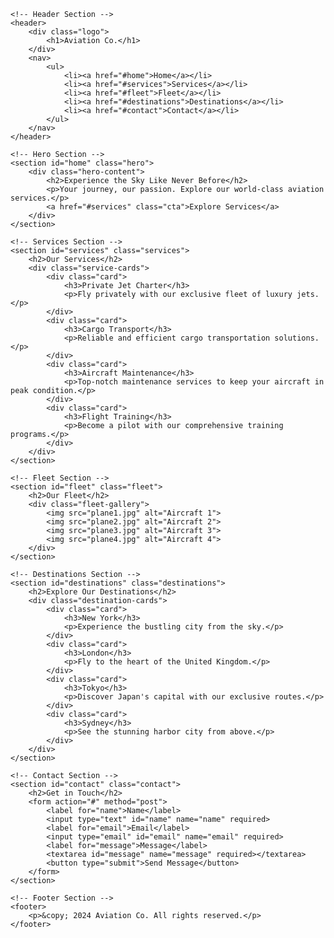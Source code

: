 <!DOCTYPE html>
<html lang="en">
<head>
    <meta charset="UTF-8">
    <meta name="viewport" content="width=device-width, initial-scale=1.0">
    <title>Aviation Website</title>
    <link rel="stylesheet" href="styles.css">
</head>
<body>

    <!-- Header Section -->
    <header>
        <div class="logo">
            <h1>Aviation Co.</h1>
        </div>
        <nav>
            <ul>
                <li><a href="#home">Home</a></li>
                <li><a href="#services">Services</a></li>
                <li><a href="#fleet">Fleet</a></li>
                <li><a href="#destinations">Destinations</a></li>
                <li><a href="#contact">Contact</a></li>
            </ul>
        </nav>
    </header>

    <!-- Hero Section -->
    <section id="home" class="hero">
        <div class="hero-content">
            <h2>Experience the Sky Like Never Before</h2>
            <p>Your journey, our passion. Explore our world-class aviation services.</p>
            <a href="#services" class="cta">Explore Services</a>
        </div>
    </section>

    <!-- Services Section -->
    <section id="services" class="services">
        <h2>Our Services</h2>
        <div class="service-cards">
            <div class="card">
                <h3>Private Jet Charter</h3>
                <p>Fly privately with our exclusive fleet of luxury jets.</p>
            </div>
            <div class="card">
                <h3>Cargo Transport</h3>
                <p>Reliable and efficient cargo transportation solutions.</p>
            </div>
            <div class="card">
                <h3>Aircraft Maintenance</h3>
                <p>Top-notch maintenance services to keep your aircraft in peak condition.</p>
            </div>
            <div class="card">
                <h3>Flight Training</h3>
                <p>Become a pilot with our comprehensive training programs.</p>
            </div>
        </div>
    </section>

    <!-- Fleet Section -->
    <section id="fleet" class="fleet">
        <h2>Our Fleet</h2>
        <div class="fleet-gallery">
            <img src="plane1.jpg" alt="Aircraft 1">
            <img src="plane2.jpg" alt="Aircraft 2">
            <img src="plane3.jpg" alt="Aircraft 3">
            <img src="plane4.jpg" alt="Aircraft 4">
        </div>
    </section>

    <!-- Destinations Section -->
    <section id="destinations" class="destinations">
        <h2>Explore Our Destinations</h2>
        <div class="destination-cards">
            <div class="card">
                <h3>New York</h3>
                <p>Experience the bustling city from the sky.</p>
            </div>
            <div class="card">
                <h3>London</h3>
                <p>Fly to the heart of the United Kingdom.</p>
            </div>
            <div class="card">
                <h3>Tokyo</h3>
                <p>Discover Japan's capital with our exclusive routes.</p>
            </div>
            <div class="card">
                <h3>Sydney</h3>
                <p>See the stunning harbor city from above.</p>
            </div>
        </div>
    </section>

    <!-- Contact Section -->
    <section id="contact" class="contact">
        <h2>Get in Touch</h2>
        <form action="#" method="post">
            <label for="name">Name</label>
            <input type="text" id="name" name="name" required>
            <label for="email">Email</label>
            <input type="email" id="email" name="email" required>
            <label for="message">Message</label>
            <textarea id="message" name="message" required></textarea>
            <button type="submit">Send Message</button>
        </form>
    </section>

    <!-- Footer Section -->
    <footer>
        <p>&copy; 2024 Aviation Co. All rights reserved.</p>
    </footer>

</body>
</html>
